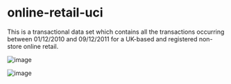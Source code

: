 # online-retail-uci
This is a transactional data set which contains all the transactions occurring between 01/12/2010 and 09/12/2011 for a UK-based and registered non-store online retail.

![image](https://github.com/user-attachments/assets/fa8145c5-4957-4082-a661-93e54192ca32)

![image](https://github.com/user-attachments/assets/89fd9d48-8762-4f4e-900a-6d47d4701184)




